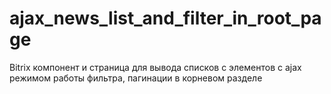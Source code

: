 # ajax_news_list_and_filter_in_root_page
Bitrix компонент и страница для вывода списков с элементов с ajax режимом работы фильтра, пагинации в корневом разделе
